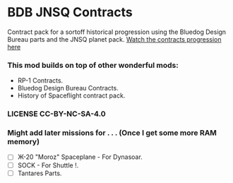 # BDB JNSQ Contracts
Contract pack for a sortoff historical progression using the Bluedog Design Bureau parts and the JNSQ planet pack.
[Watch the contracts progression here](https://gupyzer0.github.io/BDB_JNSQ_Contracts/)
 
### This mod builds on top of other wonderful mods:
* RP-1 Contracts.
* Bluedog Design Bureau Contracts.
* History of Spaceflight contract pack.

### LICENSE CC-BY-NC-SA-4.0

### Might add later missions for . . . (Once I get some more RAM memory)
- [ ] Ж-20 "Moroz" Spaceplane - For Dynasoar.
- [ ] SOCK - For Shuttle !.
- [ ] Tantares Parts.
